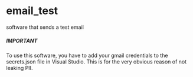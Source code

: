 # email_test
software that sends a test email

##### **IMPORTANT**
To use this software, you have to add your gmail credentials to the secrets.json file in Visual Studio. 
This is for the very obvious reason of not leaking PII.
